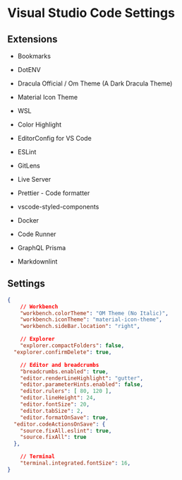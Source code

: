 # Visual Studio Code Settings

## Extensions

- Bookmarks

- DotENV

- Dracula Official / Om Theme (A Dark Dracula Theme)

- Material Icon Theme

- WSL

- Color Highlight

- EditorConfig for VS Code

- ESLint

- GitLens

- Live Server

- Prettier - Code formatter

- vscode-styled-components

- Docker

- Code Runner

- GraphQL Prisma

- Markdownlint

## Settings

```json
{
	// Workbench
	"workbench.colorTheme": "OM Theme (No Italic)",
	"workbench.iconTheme": "material-icon-theme",
	"workbench.sideBar.location": "right",

	// Explorer
	"explorer.compactFolders": false,
  "explorer.confirmDelete": true,

	// Editor and breadcrumbs
	"breadcrumbs.enabled": true,
	"editor.renderLineHighlight": "gutter",
	"editor.parameterHints.enabled": false,
	"editor.rulers": [ 80, 120 ],
	"editor.lineHeight": 24,
	"editor.fontSize": 20,
	"editor.tabSize": 2,
	"editor.formatOnSave": true,
  "editor.codeActionsOnSave": {
    "source.fixAll.eslint": true,
    "source.fixAll": true
  },

	// Terminal
	"terminal.integrated.fontSize": 16,
}
```

